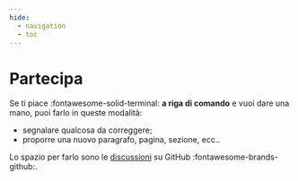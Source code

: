 ```yaml
---
hide:
  - navigation
  - toc
---
```


# Partecipa

Se ti piace :fontawesome-solid-terminal: **a riga di comando** e vuoi dare una mano, puoi farlo in queste modalità:

- segnalare qualcosa da correggere;
- proporre una nuovo paragrafo, pagina, sezione, ecc..

Lo spazio per farlo sono le [discussioni](https://github.com/aborruso/arigadicomando/discussions) su GitHub :fontawesome-brands-github:.
